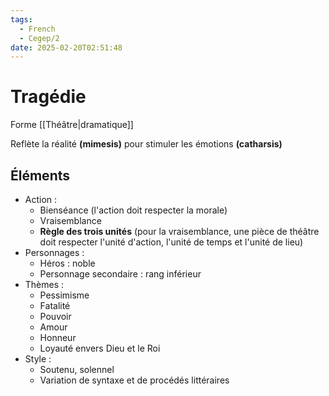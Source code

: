 ```yaml
---
tags:
  - French
  - Cegep/2
date: 2025-02-20T02:51:48
---
```


# Tragédie

Forme [[Théâtre|dramatique]]

Reflète la réalité **(mimesis)** pour stimuler les émotions **(catharsis)**

## Éléments

- Action :
	- Bienséance (l'action doit respecter la morale)
	- Vraisemblance
	- **Règle des trois unités** (pour la vraisemblance, une pièce de théâtre doit respecter l'unité d'action, l'unité de temps et l'unité de lieu)
- Personnages :
	- Héros : noble
	- Personnage secondaire : rang inférieur
- Thèmes :
	- Pessimisme
	- Fatalité
	- Pouvoir
	- Amour
	- Honneur
	- Loyauté envers Dieu et le Roi
- Style :
	- Soutenu, solennel
	- Variation de syntaxe et de procédés littéraires
